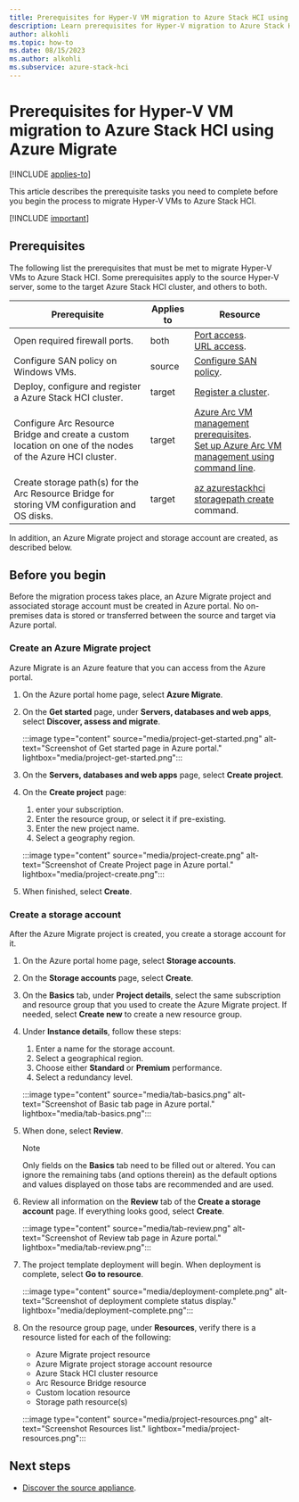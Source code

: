 ```yaml
--- 
title: Prerequisites for Hyper-V VM migration to Azure Stack HCI using Azure Migrate 
description: Learn prerequisites for Hyper-V migration to Azure Stack HCI using Azure Migrate (preview).
author: alkohli
ms.topic: how-to
ms.date: 08/15/2023
ms.author: alkohli
ms.subservice: azure-stack-hci
---
```


# Prerequisites for Hyper-V VM migration to Azure Stack HCI using Azure Migrate

[!INCLUDE [applies-to](../../includes/hci-applies-to-23h2.md)]

This article describes the prerequisite tasks you need to complete before you begin the process to migrate Hyper-V VMs to Azure Stack HCI.

[!INCLUDE [important](../../includes/hci-preview.md)]

## Prerequisites

The following list the prerequisites that must be met to migrate Hyper-V VMs to Azure Stack HCI. Some prerequisites apply to the source Hyper-V server, some to the target Azure Stack HCI cluster, and others to both.

|Prerequisite|Applies to|Resource|
|--|--|--|
|Open required firewall ports.|both|[Port access](/azure/migrate/migrate-support-matrix-hyper-v#port-access).<br>[URL access](/azure/migrate/migrate-appliance#url-access).|
|Configure SAN policy on Windows VMs.|source|[Configure SAN policy](/azure/migrate/prepare-for-migration#configure-san-policy).|
|Deploy, configure and register a Azure Stack HCI cluster.|target|[Register a cluster](/deploy/deployment-quickstart.md).|
|Configure Arc Resource Bridge and create a custom location on one of the nodes of the Azure HCI cluster.|target|[Azure Arc VM management prerequisites](/manage/azure-arc-vm-management-prerequisites).<br>[Set up Azure Arc VM management using command line](/manage/deploy-arc-resource-bridge-using-command-line?tabs=for-static-ip-address-1%2Cfor-static-ip-address-2).|
|Create storage path(s) for the Arc Resource Bridge for storing VM configuration and OS disks.|target| [az azurestackhci storagepath create](/cli/azure/azurestackhci/storagepath) command.|

In addition, an Azure Migrate project and storage account are created, as described below.

## Before you begin

Before the migration process takes place, an Azure Migrate project and associated storage account must be created in Azure portal. No on-premises data is stored or transferred between the source and target via Azure portal.

### Create an Azure Migrate project

Azure Migrate is an Azure feature that you can access from the Azure portal.

1. On the Azure portal home page, select **Azure Migrate**.

1. On the **Get started** page, under **Servers, databases and web apps**, select **Discover, assess and migrate**.

    :::image type="content" source="media/project-get-started.png" alt-text="Screenshot of Get started page in Azure portal." lightbox="media/project-get-started.png":::

1. On the **Servers, databases and web apps** page, select **Create project**.

1. On the **Create project** page:
    1. enter your subscription.
    1. Enter the resource group, or select it if pre-existing.
    1. Enter the new project name.
    1. Select a geography region.

    :::image type="content" source="media/project-create.png" alt-text="Screenshot of Create Project page in Azure portal." lightbox="media/project-create.png":::

1. When finished, select **Create**.

### Create a storage account

After the Azure Migrate project is created, you create a storage account for it.

1. On the Azure portal home page, select **Storage accounts**.

1. On the **Storage accounts** page, select **Create**.

1. On the **Basics** tab, under **Project details**, select the same subscription and resource group that you used to create the Azure Migrate project. If needed, select **Create new** to create a new resource group.

1. Under **Instance details**, follow these steps:
    1. Enter a name for the storage account.
    1. Select a geographical region.
    1. Choose either **Standard** or **Premium** performance.
    1. Select a redundancy level.
    
    :::image type="content" source="media/tab-basics.png" alt-text="Screenshot of Basic tab page in Azure portal." lightbox="media/tab-basics.png":::

1. When done, select **Review**.

    > [!NOTE]
    > Only fields on the **Basics** tab need to be filled out or altered. You can ignore the remaining tabs (and options therein) as the default options and values displayed on those tabs are recommended and are used.

1. Review all information on the **Review** tab of the **Create a storage account** page. If everything looks good, select **Create**.

    :::image type="content" source="media/tab-review.png" alt-text="Screenshot of Review tab page in Azure portal." lightbox="media/tab-review.png":::

1. The project template deployment will begin. When deployment is complete, select **Go to resource**.

    :::image type="content" source="media/deployment-complete.png" alt-text="Screenshot of deployment complete status display." lightbox="media/deployment-complete.png":::

1. On the resource group page, under **Resources**, verify there is a resource listed for each of the following:

    - Azure Migrate project resource
    - Azure Migrate project storage account resource
    - Azure Stack HCI cluster resource
    - Arc Resource Bridge resource
    - Custom location resource
    - Storage path resource(s)

    :::image type="content" source="media/project-resources.png" alt-text="Screenshot Resources list." lightbox="media/project-resources.png":::

## Next steps

- [Discover the source appliance](migrate-hyperv-prerequisites.md).
